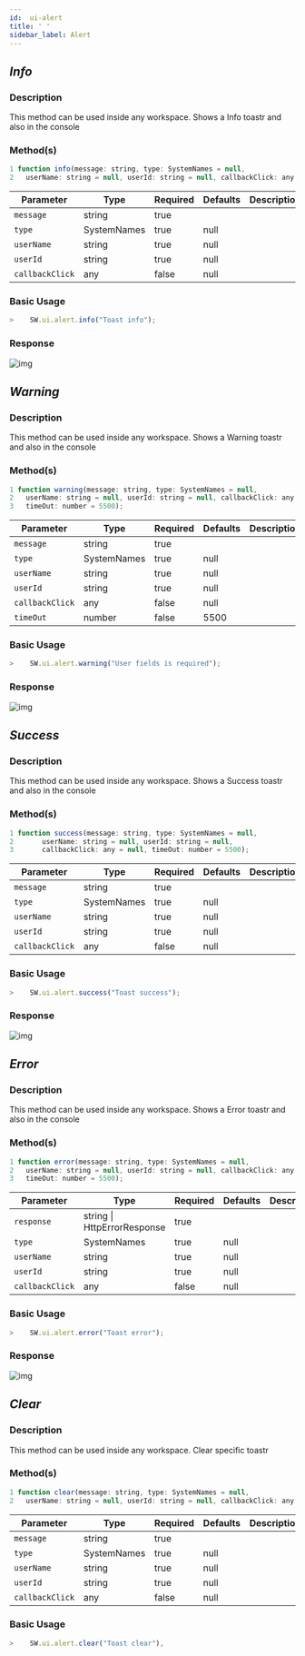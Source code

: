 ```yaml
---
id:  ui-alert
title: ' '
sidebar_label: Alert
---
```


## _Info_

<h3>Description</h3>

This method can be used inside any workspace. Shows a Info toastr and also in the console

<h3>Method(s)</h3>

```js {3}
1 function info(message: string, type: SystemNames = null,
2   userName: string = null, userId: string = null, callbackClick: any = null);
```
<table className="custom-table">
    <thead>
        <tr>
            <th>Parameter</th>
            <th>Type</th>
            <th>Required</th>
            <th>Defaults</th>
            <th>Description</th>
        </tr>
    </thead>
    <tbody>
        <tr className="selected">
            <td><code>message</code></td>
            <td>string</td>
            <td>true</td>
            <td></td>
            <td></td>
        </tr>
        <tr className="selected">
            <td><code>type</code></td>
            <td>SystemNames</td>
            <td>true</td>
            <td>null</td>
            <td></td>
        </tr>
        <tr className="selected">
            <td><code>userName</code></td>
            <td>string</td>
            <td>true</td>
            <td>null</td>
            <td></td>
        </tr>
        <tr className="selected">
            <td><code>userId</code></td>
            <td>string</td>
            <td>true</td>
            <td>null</td>
            <td></td>
        </tr>
        <tr className="selected">
            <td><code>callbackClick</code></td>
            <td>any</td>
            <td>false</td>
            <td>null</td>
            <td></td>
        </tr>
    </tbody>
</table>

<h3>Basic Usage</h3>

```javascript
>    SW.ui.alert.info("Toast info");
```
<h3>Response</h3>

![img](/img/responses/alertInfo_response.png)


## _Warning_

<h3>Description</h3>

This method can be used inside any workspace. Shows a Warning toastr and also in the console
<h3>Method(s)</h3>

```js {3}
1 function warning(message: string, type: SystemNames = null, 
2   userName: string = null, userId: string = null, callbackClick: any = null, 
3   timeOut: number = 5500);
```
<table className="custom-table">
    <thead>
        <tr>
            <th>Parameter</th>
            <th>Type</th>
            <th>Required</th>
            <th>Defaults</th>
            <th>Description</th>
        </tr>
    </thead>
    <tbody>
        <tr className="selected">
            <td><code>message</code></td>
            <td>string</td>
            <td>true</td>
            <td></td>
            <td></td>
        </tr>
        <tr className="selected">
            <td><code>type</code></td>
            <td>SystemNames</td>
            <td>true</td>
            <td>null</td>
            <td></td>
        </tr>
        <tr className="selected">
            <td><code>userName</code></td>
            <td>string</td>
            <td>true</td>
            <td>null</td>
            <td></td>
        </tr>
        <tr className="selected">
            <td><code>userId</code></td>
            <td>string</td>
            <td>true</td>
            <td>null</td>
            <td></td>
        </tr>
        <tr className="selected">
            <td><code>callbackClick</code></td>
            <td>any</td>
            <td>false</td>
            <td>null</td>
            <td></td>
        </tr>
        <tr className="selected">
            <td><code>timeOut</code></td>
            <td>number</td>
            <td>false</td>
            <td>5500</td>
            <td></td>
        </tr>
    </tbody>
</table>

<h3>Basic Usage</h3>

```javascript
>    SW.ui.alert.warning("User fields is required");
```
<h3>Response</h3>

![img](/img/responses/alertWarning_response.png)


## _Success_

<h3>Description</h3>

This method can be used inside any workspace. Shows a Success toastr and also in the console
<h3>Method(s)</h3>

```js {3}
1 function success(message: string, type: SystemNames = null,
2       userName: string = null, userId: string = null,
3       callbackClick: any = null, timeOut: number = 5500);
```
<table className="custom-table">
    <thead>
        <tr>
            <th>Parameter</th>
            <th>Type</th>
            <th>Required</th>
            <th>Defaults</th>
            <th>Description</th>
        </tr>
    </thead>
    <tbody>
        <tr className="selected">
            <td><code>message</code></td>
            <td>string</td>
            <td>true</td>
            <td></td>
            <td></td>
        </tr>
        <tr className="selected">
            <td><code>type</code></td>
            <td>SystemNames</td>
            <td>true</td>
            <td>null</td>
            <td></td>
        </tr>
        <tr className="selected">
            <td><code>userName</code></td>
            <td>string</td>
            <td>true</td>
            <td>null</td>
            <td></td>
        </tr>
        <tr className="selected">
            <td><code>userId</code></td>
            <td>string</td>
            <td>true</td>
            <td>null</td>
            <td></td>
        </tr>
        <tr className="selected">
            <td><code>callbackClick</code></td>
            <td>any</td>
            <td>false</td>
            <td>null</td>
            <td></td>
        </tr>
    </tbody>
</table>

<h3>Basic Usage</h3>

```javascript
>    SW.ui.alert.success("Toast success");
```
<h3>Response</h3>

![img](/img/responses/alertSuccess_response.png)


## _Error_

<h3>Description</h3>

This method can be used inside any workspace. Shows a Error toastr and also in the console
<h3>Method(s)</h3>

```js {3}
1 function error(message: string, type: SystemNames = null, 
2   userName: string = null, userId: string = null, callbackClick: any = null, 
3   timeOut: number = 5500);
```
<table className="custom-table">
    <thead>
        <tr>
            <th>Parameter</th>
            <th>Type</th>
            <th>Required</th>
            <th>Defaults</th>
            <th>Description</th>
        </tr>
    </thead>
    <tbody>
        <tr className="selected">
            <td><code>response</code></td>
            <td>string | HttpErrorResponse</td>
            <td>true</td>
            <td></td>
            <td></td>
        </tr>
        <tr className="selected">
            <td><code>type</code></td>
            <td>SystemNames</td>
            <td>true</td>
            <td>null</td>
            <td></td>
        </tr>
        <tr className="selected">
            <td><code>userName</code></td>
            <td>string</td>
            <td>true</td>
            <td>null</td>
            <td></td>
        </tr>
        <tr className="selected">
            <td><code>userId</code></td>
            <td>string</td>
            <td>true</td>
            <td>null</td>
            <td></td>
        </tr>
        <tr className="selected">
            <td><code>callbackClick</code></td>
            <td>any</td>
            <td>false</td>
            <td>null</td>
            <td></td>
        </tr>
    </tbody>
</table>

<h3>Basic Usage</h3>

```javascript
>    SW.ui.alert.error("Toast error");
```
<h3>Response</h3>

![img](/img/responses/alertError_response.PNG)


## _Clear_

<h3>Description</h3>

This method can be used inside any workspace. Clear specific toastr
<h3>Method(s)</h3>

```js {3}
1 function clear(message: string, type: SystemNames = null, 
2   userName: string = null, userId: string = null, callbackClick: any = null);
```
<table className="custom-table">
    <thead>
        <tr>
            <th>Parameter</th>
            <th>Type</th>
            <th>Required</th>
            <th>Defaults</th>
            <th>Description</th>
        </tr>
    </thead>
    <tbody>
        <tr className="selected">
            <td><code>message</code></td>
            <td>string</td>
            <td>true</td>
            <td></td>
            <td></td>
        </tr>
        <tr className="selected">
            <td><code>type</code></td>
            <td>SystemNames</td>
            <td>true</td>
            <td>null</td>
            <td></td>
        </tr>
        <tr className="selected">
            <td><code>userName</code></td>
            <td>string</td>
            <td>true</td>
            <td>null</td>
            <td></td>
        </tr>
        <tr className="selected">
            <td><code>userId</code></td>
            <td>string</td>
            <td>true</td>
            <td>null</td>
            <td></td>
        </tr>
        <tr className="selected">
            <td><code>callbackClick</code></td>
            <td>any</td>
            <td>false</td>
            <td>null</td>
            <td></td>
        </tr>
    </tbody>
</table>

<h3>Basic Usage</h3>

```javascript
>    SW.ui.alert.clear("Toast clear"),
```